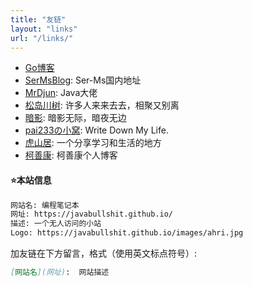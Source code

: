 ```yaml
---
title: "友链"
layout: "links"
url: "/links/"
---
```


 - [Go博客](https://lazzygo.github.io)
 - [SerMsBlog](https://ser-mingshao.github.io): Ser-Ms国内地址
 - [MrDjun](https://mrdjun.gitee.io/): Java大佬
 - [松岛川树](https://mikin-blogs.vercel.app/): 许多人来来去去，相聚又别离
 - [暗影](https://dsanying.github.io/): 暗影无际，暗夜无边
 - [pai233の小窝](https://blog.pai233.top/):  Write Down My Life.
 - [虎山居](https://blog.hushanju.com/):  一个分享学习和生活的地方
 - [柯善康](https://www.keshankang.org/): 柯善康个人博客

#### ⭐本站信息
```markdown
网站名: 编程笔记本
网址: https://javabullshit.github.io/
描述: 一个无人访问的小站
Logo: https://javabullshit.github.io/images/ahri.jpg
```

加友链在下方留言，格式（使用英文标点符号）: 
```markdown
[网站名](网址):  网站描述
```
